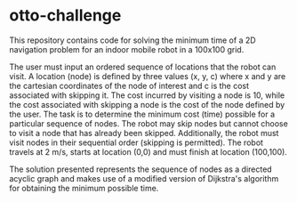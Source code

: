# otto-challenge

This repository contains code for solving the minimum time of a 2D navigation problem for an indoor mobile robot in a 100x100 grid.

The user must input an ordered sequence of locations that the robot can visit. A location (node) is defined by three values (x, y, c) where x and y are the cartesian coordinates of the node of interest and c is the cost associated with skipping it. The cost incurred by visiting a node is 10, while the cost associated with skipping a node is the cost of the node defined by the user. The task is to determine the minimum cost (time) possible for a particular sequence of nodes. The robot may skip nodes but cannot choose to visit a node that has already been skipped. Additionally, the robot must visit nodes in their sequential order (skipping is permitted). The robot travels at 2 m/s, starts at location (0,0) and must finish at location (100,100).

The solution presented represents the sequence of nodes as a directed acyclic graph and makes use of a modified version of Dijkstra's algorithm for obtaining the minimum possible time.
